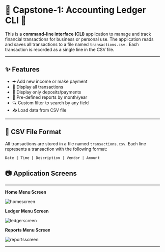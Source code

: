 # 💸 Capstone-1: Accounting Ledger CLI 💸

This is a **command-line interface (CLI)** application to manage and track financial transactions for business or personal use. The application reads and saves all transactions to a file named `transactions.csv` . Each transaction is recorded as a single line in the CSV file.

---

## ✨ Features

- ➕ Add new income or make payment  
- 📄 Display all transactions  
- 💸 Display only deposits/payments  
- 📆 Pre-defined reports by month/year  
- 🔍 Custom filter to search by any field  
- 📥 Load data from CSV file  

---

## 📁 CSV File Format

All transactions are stored in a file named `transactions.csv`. Each line represents a transaction with the following format:

`Date | Time | Description | Vendor | Amount`

## 📷 Application Screens

---

**Home Menu Screen** <br>

![homescreen](https://github.com/user-attachments/assets/5268df21-cdc6-4898-a271-f88101cbc692)

**Ledger Menu Screen** <br>

![ledgerscreen](https://github.com/user-attachments/assets/7cc8373b-0222-448f-87a3-6ea4bb1046a6)

**Reports Menu Screen** <br>

![reportsscreen](https://github.com/user-attachments/assets/5043900c-604e-4713-aad0-e83a147158f7)

---
